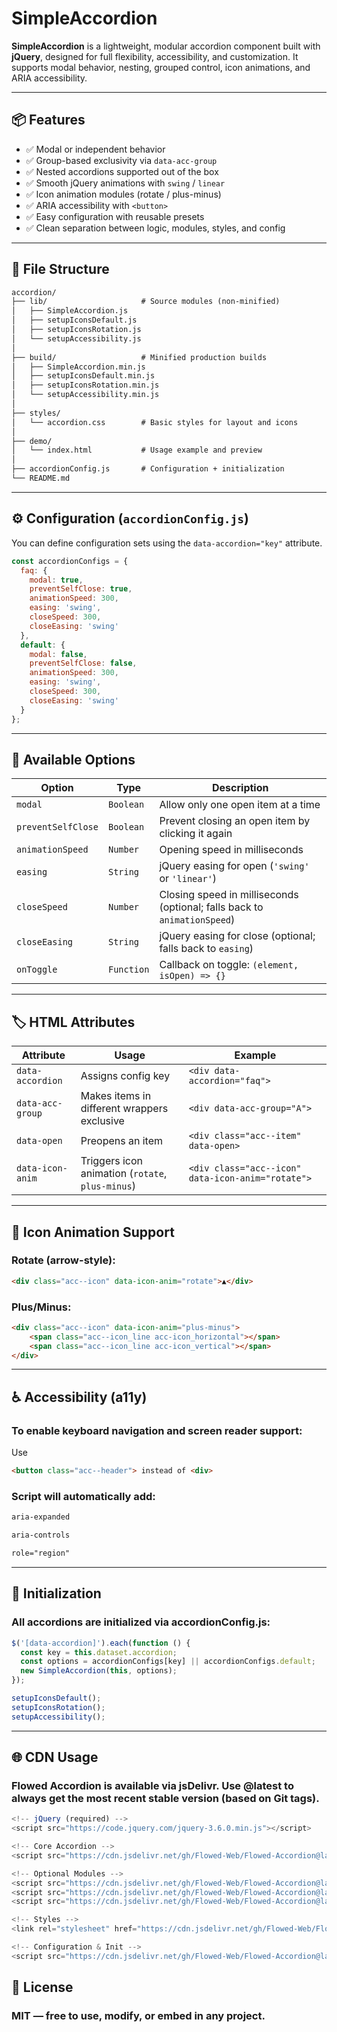 # SimpleAccordion

**SimpleAccordion** is a lightweight, modular accordion component built with **jQuery**, designed for full flexibility, accessibility, and customization. It supports modal behavior, nesting, grouped control, icon animations, and ARIA accessibility.

---

## 📦 Features

- ✅ Modal or independent behavior
- ✅ Group-based exclusivity via `data-acc-group`
- ✅ Nested accordions supported out of the box
- ✅ Smooth jQuery animations with `swing` / `linear`
- ✅ Icon animation modules (rotate / plus-minus)
- ✅ ARIA accessibility with `<button>`
- ✅ Easy configuration with reusable presets
- ✅ Clean separation between logic, modules, styles, and config

---

## 🔧 File Structure

```txt
accordion/
├── lib/                     # Source modules (non-minified)
│   ├── SimpleAccordion.js
│   ├── setupIconsDefault.js
│   ├── setupIconsRotation.js
│   └── setupAccessibility.js
│
├── build/                   # Minified production builds
│   ├── SimpleAccordion.min.js
│   ├── setupIconsDefault.min.js
│   ├── setupIconsRotation.min.js
│   └── setupAccessibility.min.js
│
├── styles/
│   └── accordion.css        # Basic styles for layout and icons
│
├── demo/
│   └── index.html           # Usage example and preview
│
├── accordionConfig.js       # Configuration + initialization
└── README.md

```
---

## ⚙️ Configuration (`accordionConfig.js`)

You can define configuration sets using the `data-accordion="key"` attribute.

```js
const accordionConfigs = {
  faq: {
    modal: true,
    preventSelfClose: true,
    animationSpeed: 300,
    easing: 'swing',
    closeSpeed: 300,
    closeEasing: 'swing'
  },
  default: {
    modal: false,
    preventSelfClose: false,
    animationSpeed: 300,
    easing: 'swing',
    closeSpeed: 300,
    closeEasing: 'swing'
  }
};
```

---

## 🧩 Available Options

| Option             | Type       | Description                                                              |
| ------------------ | ---------- | ------------------------------------------------------------------------ |
| `modal`            | `Boolean`  | Allow only one open item at a time                                       |
| `preventSelfClose` | `Boolean`  | Prevent closing an open item by clicking it again                        |
| `animationSpeed`   | `Number`   | Opening speed in milliseconds                                            |
| `easing`           | `String`   | jQuery easing for open (`'swing'` or `'linear'`)                         |
| `closeSpeed`       | `Number`   | Closing speed in milliseconds (optional; falls back to `animationSpeed`) |
| `closeEasing`      | `String`   | jQuery easing for close (optional; falls back to `easing`)               |
| `onToggle`         | `Function` | Callback on toggle: `(element, isOpen) => {}`                            |

---

## 🏷️ HTML Attributes

| Attribute        | Usage                                            | Example                                           |
| ---------------- | ------------------------------------------------ | ------------------------------------------------- |
| `data-accordion` | Assigns config key                               | `<div data-accordion="faq">`                      |
| `data-acc-group` | Makes items in different wrappers exclusive      | `<div data-acc-group="A">`                        |
| `data-open`      | Preopens an item                                 | `<div class="acc--item" data-open>`               |
| `data-icon-anim` | Triggers icon animation (`rotate`, `plus-minus`) | `<div class="acc--icon" data-icon-anim="rotate">` |

---

## 🔁 Icon Animation Support

### Rotate (arrow-style):

```html
<div class="acc--icon" data-icon-anim="rotate">▲</div>
```

### Plus/Minus:

```html
<div class="acc--icon" data-icon-anim="plus-minus">
    <span class="acc--icon_line acc-icon_horizontal"></span>
    <span class="acc--icon_line acc-icon_vertical"></span>
</div>
```

---

## ♿ Accessibility (a11y)

### To enable keyboard navigation and screen reader support:

Use

```html 
<button class="acc--header"> instead of <div> 
```

### Script will automatically add:

```txt 
aria-expanded
```
```txt 
aria-controls
```
```txt 
role="region"
```

---

## 🚀 Initialization

### All accordions are initialized via accordionConfig.js:

```js
$('[data-accordion]').each(function () {
  const key = this.dataset.accordion;
  const options = accordionConfigs[key] || accordionConfigs.default;
  new SimpleAccordion(this, options);
});

setupIconsDefault();
setupIconsRotation();
setupAccessibility();
```

---

## 🌐 CDN Usage

### Flowed Accordion is available via jsDelivr. Use @latest to always get the most recent stable version (based on Git tags).

```js 
<!-- jQuery (required) -->
<script src="https://code.jquery.com/jquery-3.6.0.min.js"></script>

<!-- Core Accordion -->
<script src="https://cdn.jsdelivr.net/gh/Flowed-Web/Flowed-Accordion@latest/build/SimpleAccordion.min.js"></script>

<!-- Optional Modules -->
<script src="https://cdn.jsdelivr.net/gh/Flowed-Web/Flowed-Accordion@latest/build/setupIconsDefault.min.js"></script>
<script src="https://cdn.jsdelivr.net/gh/Flowed-Web/Flowed-Accordion@latest/build/setupIconsRotation.min.js"></script>
<script src="https://cdn.jsdelivr.net/gh/Flowed-Web/Flowed-Accordion@latest/build/setupAccessibility.min.js"></script>

<!-- Styles -->
<link rel="stylesheet" href="https://cdn.jsdelivr.net/gh/Flowed-Web/Flowed-Accordion@latest/styles/accordion.css">

<!-- Configuration & Init -->
<script src="https://cdn.jsdelivr.net/gh/Flowed-Web/Flowed-Accordion@latest/accordionConfig.js"></script>
```

## 💬 License

### MIT — free to use, modify, or embed in any project.